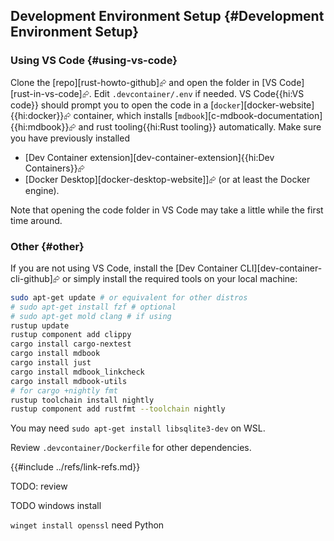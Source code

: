 ## Development Environment Setup {#Development Environment Setup}

### Using VS Code {#using-vs-code}

Clone the [repo][rust-howto-github]⮳ and open the folder in [VS Code][rust-in-vs-code]⮳. Edit `.devcontainer/.env` if needed. VS Code{{hi:VS code}} should prompt you to open the code in a [`docker`][docker-website]{{hi:docker}}⮳ container, which installs [`mdbook`][c-mdbook-documentation]{{hi:mdbook}}⮳ and rust tooling{{hi:Rust tooling}} automatically. Make sure you have previously installed

- [Dev Container extension][dev-container-extension]{{hi:Dev Containers}}⮳
- [Docker Desktop][docker-desktop-website]]⮳ (or at least the Docker engine).

Note that opening the code folder in VS Code may take a little while the first time around.

### Other {#other}

If you are not using VS Code, install the [Dev Container CLI][dev-container-cli-github]⮳ or simply install the required tools on your local machine:

```bash
sudo apt-get update # or equivalent for other distros
# sudo apt-get install fzf # optional
# sudo apt-get mold clang # if using
rustup update
rustup component add clippy
cargo install cargo-nextest
cargo install mdbook
cargo install just
cargo install mdbook_linkcheck
cargo install mdbook-utils
# for cargo +nightly fmt
rustup toolchain install nightly
rustup component add rustfmt --toolchain nightly
```

You may need `sudo apt-get install libsqlite3-dev` on WSL.

Review `.devcontainer/Dockerfile` for other dependencies.

{{#include ../refs/link-refs.md}}

<div class="hidden">
TODO: review

TODO windows install

`winget install openssl`
need Python
</div>
